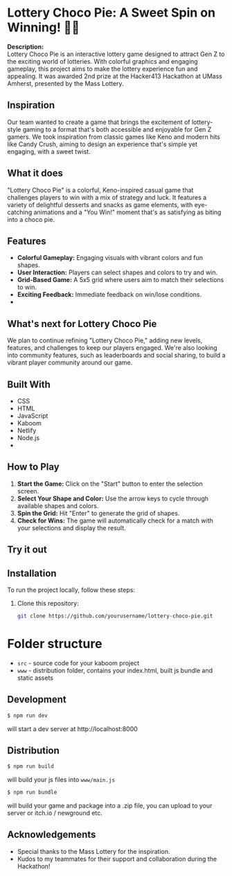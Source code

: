 # Lottery Choco Pie: A Sweet Spin on Winning! 🍫🎉

**Description:**  
Lottery Choco Pie is an interactive lottery game designed to attract Gen Z to the exciting world of lotteries. With colorful graphics and engaging gameplay, this project aims to make the lottery experience fun and appealing. It was awarded 2nd prize at the Hacker413 Hackathon at UMass Amherst, presented by the Mass Lottery.

## Inspiration

Our team wanted to create a game that brings the excitement of lottery-style gaming to a format that's both accessible and enjoyable for Gen Z gamers. We took inspiration from classic games like Keno and modern hits like Candy Crush, aiming to design an experience that's simple yet engaging, with a sweet twist.

## What it does

"Lottery Choco Pie" is a colorful, Keno-inspired casual game that challenges players to win with a mix of strategy and luck. It features a variety of delightful desserts and snacks as game elements, with eye-catching animations and a "You Win!" moment that's as satisfying as biting into a choco pie.


## Features

- **Colorful Gameplay:** Engaging visuals with vibrant colors and fun shapes.
- **User Interaction:** Players can select shapes and colors to try and win.
- **Grid-Based Game:** A 5x5 grid where users aim to match their selections to win.
- **Exciting Feedback:** Immediate feedback on win/lose conditions.
- 
## What's next for Lottery Choco Pie

We plan to continue refining "Lottery Choco Pie," adding new levels, features, and challenges to keep our players engaged. We're also looking into community features, such as leaderboards and social sharing, to build a vibrant player community around our game.

## Built With

- CSS
- HTML
- JavaScript
- Kaboom
- Netlify
- Node.js
- 
## How to Play

1. **Start the Game:** Click on the "Start" button to enter the selection screen.
2. **Select Your Shape and Color:** Use the arrow keys to cycle through available shapes and colors.
3. **Spin the Grid:** Hit "Enter" to generate the grid of shapes.
4. **Check for Wins:** The game will automatically check for a match with your selections and display the result.

## Try it out


## Installation

To run the project locally, follow these steps:

1. Clone this repository:
   ```bash
   git clone https://github.com/yourusername/lottery-choco-pie.git

# Folder structure

- `src` - source code for your kaboom project
- `www` - distribution folder, contains your index.html, built js bundle and static assets


## Development

```sh
$ npm run dev
```

will start a dev server at http://localhost:8000

## Distribution

```sh
$ npm run build
```

will build your js files into `www/main.js`

```sh
$ npm run bundle
```

will build your game and package into a .zip file, you can upload to your server or itch.io / newground etc.


## Acknowledgements

- Special thanks to the Mass Lottery for the inspiration.
- Kudos to my teammates for their support and collaboration during the Hackathon!
